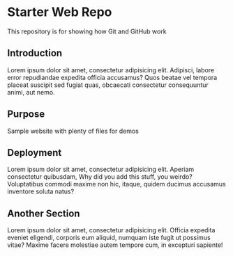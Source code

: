 # Starter Web Repo

This repository is for showing how Git and GitHub work

## Introduction
Lorem ipsum dolor sit amet, consectetur adipisicing elit. Adipisci, labore error repudiandae expedita officia accusamus? Quos beatae vel tempora placeat suscipit sed fugiat quas, obcaecati consectetur consequuntur animi, aut nemo.

## Purpose
Sample website with plenty of files for demos

## Deployment
Lorem ipsum dolor sit amet, consectetur adipisicing elit. Aperiam consectetur quibusdam, Why did you add this stuff, you weirdo? Voluptatibus commodi maxime non hic, itaque, quidem ducimus accusamus inventore soluta natus?

## Another Section
Lorem ipsum dolor sit amet, consectetur adipisicing elit. Officia expedita eveniet eligendi, corporis eum aliquid, numquam iste fugit ut possimus vitae? Maxime facere molestiae autem tempore cum, in excepturi sapiente!
